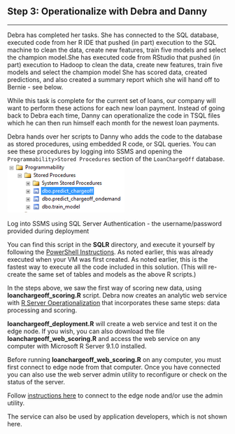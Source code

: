 
<h2> Step 3: Operationalize with Debra <span class="sql">and Danny</span></h2>
<hr />
<p/>
Debra has completed her tasks.  <span class="sql">She has connected to the SQL database, executed code from her R IDE that pushed (in part) execution to the SQL machine to clean the data, create new features, train five models and select the champion model.</span><span class="hdi">She has executed code from RStudio that pushed (in part) execution to Hadoop to clean the data, create new features, train five models and select the champion model</span> She has scored data, created predictions, and also created a summary report which she will hand off to Bernie - see below.
<p/>
While this task is complete for the current set of loans, our company will want to perform these actions for each new loan payment.  <span class="sql">Instead of going back to Debra each time, Danny can operationalize the code in TSQL files which he can then run himself each month for the newest loan payments.</span> 
<p/>
<div class="sql">
Debra hands over her scripts to Danny who adds the code to the database as stored procedures, using embedded R code, or SQL queries.  You can see these procedures by logging into SSMS and opening the <code>Programmability>Stored Procedures</code> section of the <code>LoanChargeOff</code> database.
<img src="images/storedproc.png">
<p/>
Log into SSMS using SQL Server Authentication - the username/password provided during deployment
<p/>
You can find this script in the <strong>SQLR</strong> directory, and execute it yourself by following the <a href="Powershell_Instructions.html">PowerShell Instructions</a>.  <span class="cig">
 As noted earlier, this was already executed when your VM was first created.</span><span class="onp"> As noted earlier, this is the fastest way to execute all the code included in this solution.  (This will re-create the same set of tables and models as the above R scripts.)
</span>
</div>

<div class="hdi">
<p/>
In the steps above, we saw the first way of scoring new data, using <strong>loanchargeoff_scoring.R</strong> script. 
Debra now creates an analytic web service  with <a href="https://msdn.microsoft.com/en-us/microsoft-r/operationalize/about">R Server Operationalization</a> that incorporates these same steps: data processing and scoring.
<p/>
 <strong>loanchargeoff_deployment.R</strong> will create a web service and test it on the edge node.  If you wish, you can also download the file <strong>loanchargeoff_web_scoring.R</strong> and access the web service on any computer with Microsoft R Server 9.1.0 installed.  
<p/>
<div class="alert alert-info" role="alert">
Before running  <strong>loanchargeoff_web_scoring.R</strong> on any computer, you must first connect to edge node from that computer.
Once you have connected you can also use the web server admin utility to reconfigure or check on the status of the server.
<p></p>
Follow <a href="deployr.html">instructions here</a> to connect to the edge node and/or use the admin utility.
</div>
<p/>
The service can also be used by application developers, which is not shown here.
<p/>
</div>
